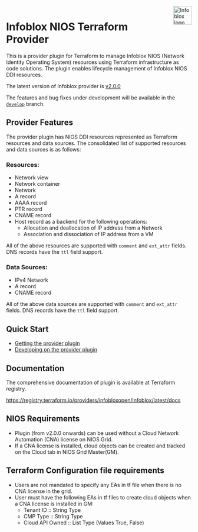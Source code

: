 <a href="https://www.infoblox.com">
    <img src="https://avatars.githubusercontent.com/u/8064882?s=400&u=3b245589302c409aff2ce2ba26d95e6df6cfe342&v=4" alt="Infoblox logo" title="Infoblox" align="right" height="50" />
</a> 
 
# Infoblox NIOS Terraform Provider
This is a provider plugin for Terraform to manage Infoblox NIOS (Network Identity Operating System) resources using Terraform infrastructure as code solutions.
The plugin enables lifecycle management of Infoblox NIOS DDI resources.

The latest version of Infoblox provider is [v2.0.0](https://github.com/infobloxopen/terraform-provider-infoblox/releases/tag/v2.0.0)

The features and bug fixes under development will be available in the [`develop`]((https://github.com/infobloxopen/terraform-provider-infoblox/tree/develop)) branch.

## Provider Features
The provider plugin has NIOS DDI resources represented as Terraform resources and data sources. The consolidated list of supported resources and data sources is as follows:

### Resources:
* Network view
* Network container
* Network
* A record
* AAAA record
* PTR record
* CNAME record
* Host record as a backend for the following operations:
    * Allocation and deallocation of IP address from a Network
    * Association and dissociation of IP address from a VM

All of the above resources are supported with `comment` and `ext_attr` fields.
DNS records have the `ttl` field support.

### Data Sources:
* IPv4 Network
* A record
* CNAME record

All of the above data sources are supported with `comment` and `ext_attr` fields.
DNS records have the `ttl` field support.

## Quick Start
- [Getting the provider plugin](docs/GETTING.md)
- [Developing on the provider plugin](docs/DEVELOP.md)

## Documentation
The comprehensive documentation of plugin is available at Terraform registry.

https://registry.terraform.io/providers/infobloxopen/infoblox/latest/docs

## NIOS Requirements
* Plugin (from v2.0.0 onwards) can be used without a Cloud Network Automation (CNA) license on NIOS Grid. 
* If a CNA license is installed, cloud objects can be created and tracked on the Cloud tab in NIOS Grid Master(GM).

## Terraform Configuration file requirements
* Users are not mandated to specify any EAs in tf file when there is no CNA license in the grid.
* User must have the following EAs in tf files to create cloud objects when a CNA license is installed in GM:
    * Tenant ID :: String Type
    * CMP Type :: String Type
    * Cloud API Owned :: List Type (Values True, False)